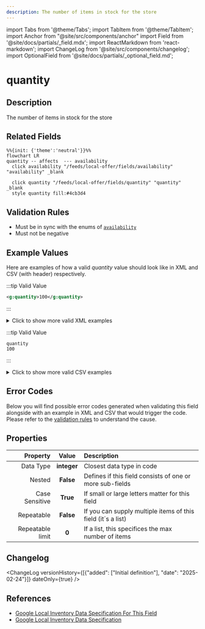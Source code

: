 ```yaml
---
description: The number of items in stock for the store
---
```


import Tabs from '@theme/Tabs';
import TabItem from '@theme/TabItem';
import Anchor from "@site/src/components/anchor"
import Field from '@site/docs/partials/_field.mdx';
import ReactMarkdown from 'react-markdown';
import ChangeLog from '@site/src/components/changelog';
import OptionalField from '@site/docs/partials/_optional_field.md';

# quantity

<OptionalField/>

## Description

The number of items in stock for the store


## Related Fields

```mermaid
%%{init: {'theme':'neutral'}}%%
flowchart LR
quantity -- affects  --- availability
  click availability "/feeds/local-offer/fields/availability" "availability" _blank

  click quantity "/feeds/local-offer/fields/quantity" "quantity" _blank
  style quantity fill:#4cb3d4
```




## Validation Rules

- Must be in sync with the enums of [`availability`](/feeds/local-offer/fields/availability.md)
- Must not be negative


## Example Values

Here are examples of how a valid *quantity* value  should look like in XML and CSV (with header) respectively.

<Tabs>
  <TabItem value="valid_xml" label="XML" default>

:::tip Valid Value

```xml
<g:quantity>100</g:quantity>
```

:::

<details>
  <summary>Click to show more valid XML examples</summary>
  <div>

```xml
<g:quantity>100</g:quantity>
```


  </div>
</details>

 </TabItem>
  <TabItem value="valid_csv" label="CSV">

:::tip Valid Value

```csv
quantity
100
```

:::

<details>
  <summary>Click to show more valid CSV examples</summary>
  <div>

```csv
quantity
100
```


  </div>
</details>

  </TabItem>
</Tabs>

## Error Codes

Below you will find possible error codes generated when validating this field alongside with an example in XML and CSV that would trigger the code. Please refer to the [validation rules](#validation-rules) to understand the cause.

<Tabs>
  <TabItem value="invalid_xml" label="XML" default>


 </TabItem>
  <TabItem value="invalid_csv" label="CSV">


  </TabItem>
</Tabs>

## Properties

|     **Property** |         **Value**          | **Description**                                              |
|-----------------:|:--------------------------:|:-------------------------------------------------------------|
|        Data Type |    **integer**     | Closest data type in code                                    |
|           Nested |      **False**      | Defines if this field consists of one or more sub-fields     |
|   Case Sensitive |  **True**  | If small or large letters matter for this field              |
|       Repeatable |    **False**    | If you can supply multiple items of this field (it´s a list) |
| Repeatable limit | **0** | If a list, this specifices the max number of items           |

## Changelog
<ChangeLog versionHistory={[{"added": ["Initial definition"], "date": "2025-02-24"}]} dateOnly={true} />

## References
- [Google Local Inventory Data Specification For This Field](https://support.google.com/merchants/answer/13475891?sjid=12668122117297241362-EU)
- [Google Local Inventory Data Specification](https://support.google.com/merchants/answer/14819809?hl=en)

